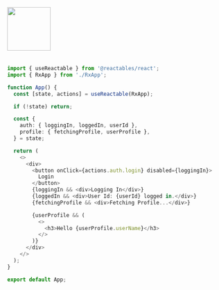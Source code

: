<a href="https://stackblitz.com/edit/vitejs-vite-ksxbknfu?file=src%2FApp.tsx" target="_blank" rel="noreferrer">
 <img src="/reactables/stackblitz.png" width="100" />
<a>

<br>
<br>

```typescript
import { useReactable } from '@reactables/react';
import { RxApp } from './RxApp';

function App() {
  const [state, actions] = useReactable(RxApp);

  if (!state) return;

  const {
    auth: { loggingIn, loggedIn, userId },
    profile: { fetchingProfile, userProfile },
  } = state;

  return (
    <>
      <div>
        <button onClick={actions.auth.login} disabled={loggingIn}>
          Login
        </button>
        {loggingIn && <div>Logging In</div>}
        {loggedIn && <div>User Id: {userId} logged in.</div>}
        {fetchingProfile && <div>Fetching Profile...</div>}

        {userProfile && (
          <>
            <h3>Hello {userProfile.userName}</h3>
          </>
        )}
      </div>
    </>
  );
}

export default App;

```